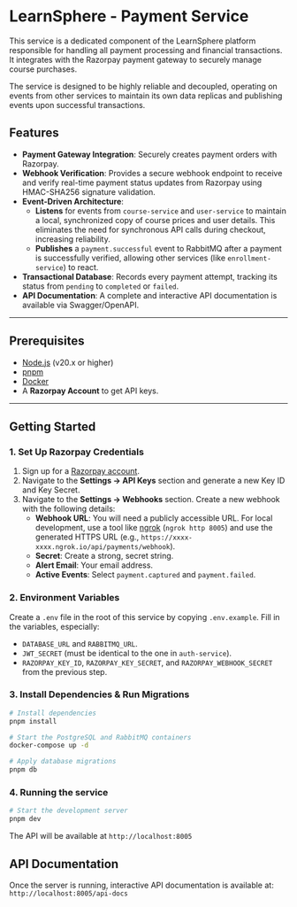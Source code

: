 # LearnSphere - Payment Service

This service is a dedicated component of the LearnSphere platform responsible for handling all payment processing and financial transactions. It integrates with the Razorpay payment gateway to securely manage course purchases.

The service is designed to be highly reliable and decoupled, operating on events from other services to maintain its own data replicas and publishing events upon successful transactions.

## Features

- **Payment Gateway Integration**: Securely creates payment orders with Razorpay.
- **Webhook Verification**: Provides a secure webhook endpoint to receive and verify real-time payment status updates from Razorpay using HMAC-SHA256 signature validation.
- **Event-Driven Architecture**:
  - **Listens** for events from `course-service` and `user-service` to maintain a local, synchronized copy of course prices and user details. This eliminates the need for synchronous API calls during checkout, increasing reliability.
  - **Publishes** a `payment.successful` event to RabbitMQ after a payment is successfully verified, allowing other services (like `enrollment-service`) to react.
- **Transactional Database**: Records every payment attempt, tracking its status from `pending` to `completed` or `failed`.
- **API Documentation**: A complete and interactive API documentation is available via Swagger/OpenAPI.

---

## Prerequisites

- [Node.js](https://nodejs.org/) (v20.x or higher)
- [pnpm](https://pnpm.io/installation)
- [Docker](https://www.docker.com/products/docker-desktop/)
- A **Razorpay Account** to get API keys.

---

## Getting Started

### 1. Set Up Razorpay Credentials

1.  Sign up for a [Razorpay account](https://razorpay.com/).
2.  Navigate to the **Settings -> API Keys** section and generate a new Key ID and Key Secret.
3.  Navigate to the **Settings -> Webhooks** section. Create a new webhook with the following details:
    - **Webhook URL**: You will need a publicly accessible URL. For local development, use a tool like [ngrok](https://ngrok.com/) (`ngrok http 8005`) and use the generated HTTPS URL (e.g., `https://xxxx-xxxx.ngrok.io/api/payments/webhook`).
    - **Secret**: Create a strong, secret string.
    - **Alert Email**: Your email address.
    - **Active Events**: Select `payment.captured` and `payment.failed`.

### 2. Environment Variables

Create a `.env` file in the root of this service by copying `.env.example`. Fill in the variables, especially:

- `DATABASE_URL` and `RABBITMQ_URL`.
- `JWT_SECRET` (must be identical to the one in `auth-service`).
- `RAZORPAY_KEY_ID`, `RAZORPAY_KEY_SECRET`, and `RAZORPAY_WEBHOOK_SECRET` from the previous step.

### 3. Install Dependencies & Run Migrations

```bash
# Install dependencies
pnpm install

# Start the PostgreSQL and RabbitMQ containers
docker-compose up -d

# Apply database migrations
pnpm db
```

### 4. Running the service

```bash
# Start the development server
pnpm dev
```

The API will be available at `http://localhost:8005`

## API Documentation

Once the server is running, interactive API documentation is available at: `http://localhost:8005/api-docs`
